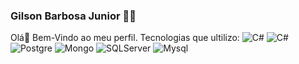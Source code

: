 ### Gilson Barbosa Junior :man_technologist:

Olá👋 Bem-Vindo ao meu perfil.
Tecnologias que ultilizo:
![C#](https://img.shields.io/badge/C%23-239120?style=for-the-badge&logo=c-sharp&logoColor=white) ![C#](https://img.shields.io/badge/Python-14354C?style=for-the-badge&logo=python&logoColor=white) ![Postgre](https://img.shields.io/badge/PostgreSQL-316192?style=for-the-badge&logo=postgresql&logoColor=white) ![Mongo](https://img.shields.io/badge/MongoDB-4EA94B?style=for-the-badge&logo=mongodb&logoColor=white) ![SQLServer](https://img.shields.io/badge/Microsoft_SQL_Server-CC2927?style=for-the-badge&logo=microsoft-sql-server&logoColor=white) ![Mysql](https://img.shields.io/badge/MySQL-00000F?style=for-the-badge&logo=mysql&logoColor=white)



